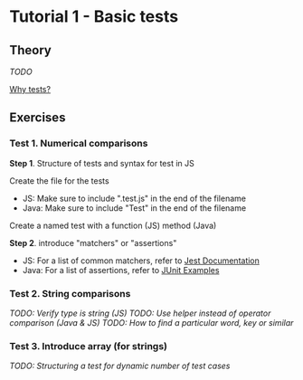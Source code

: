 # Tutorial 1 - Basic tests

## Theory

_TODO_

[Why tests?](../../../../../why-tests.md)

## Exercises

### Test 1. Numerical comparisons

**Step 1**. Structure of tests and syntax for test in JS

Create the file for the tests
 - JS: Make sure to include ".test.js" in the end of the filename
 - Java: Make sure to include "Test" in the end of the filename

Create a named test with a function (JS) method (Java)

**Step 2**. introduce "matchers" or "assertions"

 - JS: For a list of common matchers, refer to [Jest Documentation](https://jestjs.io/docs/en/using-matchers)
 - Java: For a list of assertions, refer to [JUnit Examples](https://howtodoinjava.com/junit5/junit-5-assertions-examples/)

### Test 2. String comparisons

_TODO: Verify type is string (JS)_
_TODO: Use helper instead of operator comparison (Java & JS)_
_TODO: How to find a particular word, key or similar_

### Test 3. Introduce array (for strings)

_TODO: Structuring a test for dynamic number of test cases_
